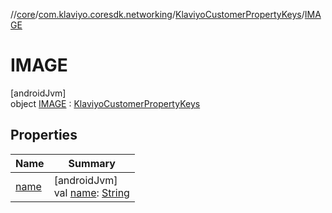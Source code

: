 //[core](../../../../index.md)/[com.klaviyo.coresdk.networking](../../index.md)/[KlaviyoCustomerPropertyKeys](../index.md)/[IMAGE](index.md)

# IMAGE

[androidJvm]\
object [IMAGE](index.md) : [KlaviyoCustomerPropertyKeys](../index.md)

## Properties

| Name | Summary |
|---|---|
| [name](../../-klaviyo-property-keys/name.md) | [androidJvm]<br>val [name](../../-klaviyo-property-keys/name.md): [String](https://kotlinlang.org/api/latest/jvm/stdlib/kotlin/-string/index.html) |
